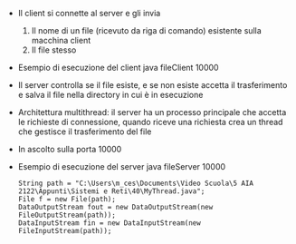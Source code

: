 - Il client si connette al server e gli invia
	1. Il nome di un file (ricevuto da riga di comando) esistente sulla macchina client
	2. Il file stesso
- Esempio di esecuzione del client
	java fileClient <serverIP> 10000 <nomeFile>
- Il server controlla se il file esiste, e se non esiste accetta il trasferimento e salva il file nella directory in cui è in esecuzione
- Architettura multithread: il server ha un processo principale che accetta le richieste di connessione, quando riceve una richiesta crea un thread che gestisce il trasferimento del file
- In ascolto sulla porta 10000
- Esempio di esecuzione del server
	java fileServer 10000
	
    ```
	String path = "C:\Users\m_ces\Documents\Video Scuola\5 AIA 2122\Appunti\Sistemi e Reti\40\MyThread.java";
	File f = new File(path);
	DataOutputStream fout = new DataOutputStream(new FileOutputStream(path));
	DataInputStream fin = new DataInputStream(new FileInputStream(path));
	```
